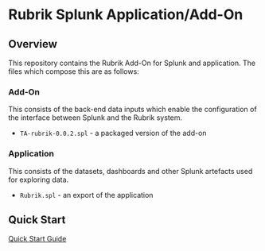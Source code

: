 # Rubrik Splunk Application/Add-On

## Overview

This repository contains the Rubrik Add-On for Splunk and application. The files which compose this are as follows:

### Add-On

This consists of the back-end data inputs which enable the configuration of the interface between Splunk and the Rubrik system.

* `TA-rubrik-0.0.2.spl` - a packaged version of the add-on

### Application

This consists of the datasets, dashboards and other Splunk artefacts used for exploring data.

* `Rubrik.spl` - an export of the application

## Quick Start

[Quick Start Guide](https://github.com/rubrikinc/rubrik-addon-for-splunk/blob/master/docs/quick-start.md)
